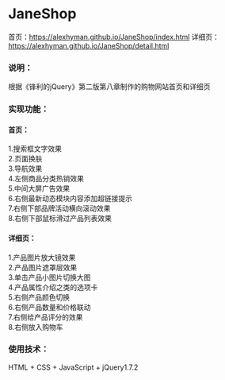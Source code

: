 # JaneShop
首页：https://alexhyman.github.io/JaneShop/index.html
详细页：https://alexhyman.github.io/JaneShop/detail.html


### 说明：
根据《锋利的jQuery》第二版第八章制作的购物网站首页和详细页
  
  
### 实现功能：
#### 首页：
1.搜索框文字效果  
2.页面换肤  
3.导航效果  
4.左侧商品分类热销效果  
5.中间大屏广告效果  
6.右侧最新动态模块内容添加超链接提示  
7.右侧下部品牌活动横向滚动效果  
8.右侧下部鼠标滑过产品列表效果  

#### 详细页：
1.产品图片放大镜效果  
2.产品图片遮罩层效果  
3.单击产品小图片切换大图  
4.产品属性介绍之类的选项卡  
5.右侧产品颜色切换  
6.右侧产品数量和价格联动  
7.右侧给产品评分的效果  
8.右侧放入购物车  
  
  
### 使用技术：
HTML + CSS + JavaScript + jQuery1.7.2

